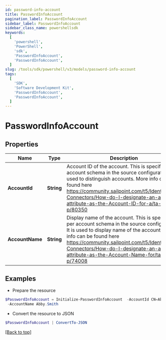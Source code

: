 ```yaml
---
id: password-info-account
title: PasswordInfoAccount
pagination_label: PasswordInfoAccount
sidebar_label: PasswordInfoAccount
sidebar_class_name: powershellsdk
keywords:
  [
    'powershell',
    'PowerShell',
    'sdk',
    'PasswordInfoAccount',
    'PasswordInfoAccount',
  ]
slug: /tools/sdk/powershell/v3/models/password-info-account
tags:
  [
    'SDK',
    'Software Development Kit',
    'PasswordInfoAccount',
    'PasswordInfoAccount',
  ]
---
```


# PasswordInfoAccount

## Properties

| Name | Type | Description | Notes |
| --- | --- | --- | --- |
| **AccountId** | **String** | Account ID of the account. This is specified per account schema in the source configuration. It is used to distinguish accounts. More info can be found here https://community.sailpoint.com/t5/IdentityNow-Connectors/How-do-I-designate-an-account-attribute-as-the-Account-ID-for-a/ta-p/80350 | [optional] |
| **AccountName** | **String** | Display name of the account. This is specified per account schema in the source configuration. It is used to display name of the account. More info can be found here https://community.sailpoint.com/t5/IdentityNow-Connectors/How-do-I-designate-an-account-attribute-as-the-Account-Name-for/ta-p/74008 | [optional] |

## Examples

- Prepare the resource

```powershell
$PasswordInfoAccount = Initialize-PasswordInfoAccount  -AccountId CN=Abby Smith,OU=Austin,OU=Americas,OU=Demo,DC=seri,DC=acme,DC=com `
 -AccountName Abby.Smith
```

- Convert the resource to JSON

```powershell
$PasswordInfoAccount | ConvertTo-JSON
```

[[Back to top]](#)

